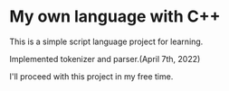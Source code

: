 # My own language with C++

This is a simple script language project for learning.

Implemented tokenizer and parser.(April 7th, 2022)

I'll proceed with this project in my free time.
